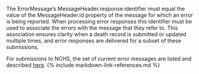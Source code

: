The ErrorMessage’s MessageHeader.response.identifier must equal the value of the MessageHeader.id property of the message for which an error is being reported. 
When processing error responses this identifier must be used to associate the errors with the message that they refer to. 
This association ensures clarity when a death record is submitted or updated multiple times, and error responses are delivered for a subset of these submissions.

For submissions to NCHS, the set of current error messages are listed and described [here](business_rules_death.html).
{% include markdown-link-references.md %}
